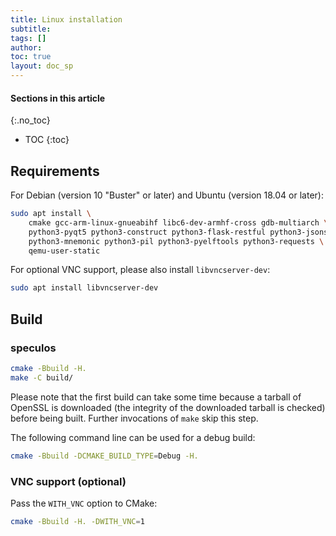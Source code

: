 ```yaml
---
title: Linux installation
subtitle:
tags: []
author:
toc: true
layout: doc_sp
---
```


#### Sections in this article
{:.no_toc}
* TOC
{:toc}

## Requirements

For Debian (version 10 "Buster" or later) and Ubuntu (version 18.04 or later):

```sh
sudo apt install \
    cmake gcc-arm-linux-gnueabihf libc6-dev-armhf-cross gdb-multiarch \
    python3-pyqt5 python3-construct python3-flask-restful python3-jsonschema \
    python3-mnemonic python3-pil python3-pyelftools python3-requests \
    qemu-user-static
```

For optional VNC support, please also install `libvncserver-dev`:

```sh
sudo apt install libvncserver-dev
```

## Build

### speculos

```sh
cmake -Bbuild -H.
make -C build/
```

Please note that the first build can take some time because a tarball of OpenSSL
is downloaded (the integrity of the downloaded tarball is checked) before being
built. Further invocations of `make` skip this step.

The following command line can be used for a debug build:

```sh
cmake -Bbuild -DCMAKE_BUILD_TYPE=Debug -H.
```

### VNC support (optional)

Pass the `WITH_VNC` option to CMake:

```sh
cmake -Bbuild -H. -DWITH_VNC=1
```
